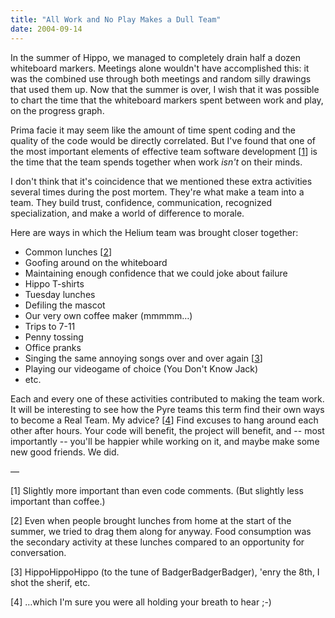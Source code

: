```yaml
---
title: "All Work and No Play Makes a Dull Team"
date: 2004-09-14
---
```

<p>In the summer of Hippo, we managed to completely drain half a dozen whiteboard markers.  Meetings alone wouldn't have accomplished this: it was the combined use through both meetings and random silly drawings that used them up.  Now that the summer is over, I wish that it was possible to chart the time that the whiteboard markers spent between work and play, on the progress graph.</p>

<p>Prima facie it may seem like the amount of time spent coding and the quality of the code would be directly correlated.  But I've found that one of the most important elements of effective team software development [<a href="#1">1</a>] is the time that the team spends together when work <em>isn't</em> on their minds.</p>

<p>I don't think that it's coincidence that we mentioned these extra activities several times during the post mortem.  They're what make a team into a team.  They build trust, confidence, communication, recognized specialization, and make a world of difference to morale.</p>

<p>Here are ways in which the Helium team was brought closer together:</p>

<ul>
  <li>Common lunches [<a href="#2">2</a>]</li>
  <li>Goofing around on the whiteboard</li>
  <li>Maintaining enough confidence that we could joke about failure</li>
  <li>Hippo T-shirts</li>
  <li>Tuesday lunches</li>
  <li>Defiling the mascot</li>
  <li>Our very own coffee maker (mmmmm…)</li>
  <li>Trips to 7-11</li>
  <li>Penny tossing</li>
  <li>Office pranks</li>
  <li>Singing the same annoying songs over and over again [<a href="#3">3</a>]</li>
  <li>Playing our videogame of choice (You Don't Know Jack)</li>
  <li>etc.</li>
</ul>

<p>Each and every one of these activities contributed to making the team work.  It will be interesting to see how the Pyre teams this term find their own ways to become a Real Team.  My advice? [<a href="#4">4</a>]  Find excuses to hang around each other after hours.  Your code will benefit, the project will benefit, and -- most importantly -- you'll be happier while working on it, and maybe make some new good friends.  We did.</p>

<p>—</p>

<p>[<a name="1">1</a>] Slightly more important than even code comments. (But slightly less important than coffee.)</p>

<p>[<a name="2">2</a>] Even when people brought lunches from home at the start of the summer, we tried to drag them along for anyway.  Food consumption was the secondary activity at these lunches compared to an opportunity for conversation.</p>

<p>[<a name="3">3</a>] HippoHippoHippo (to the tune of BadgerBadgerBadger), 'enry the 8th, I shot the sherif, etc.</p>

<p>[<a name="4">4</a>] …which I'm sure you were all holding your breath to hear ;-)</p>
